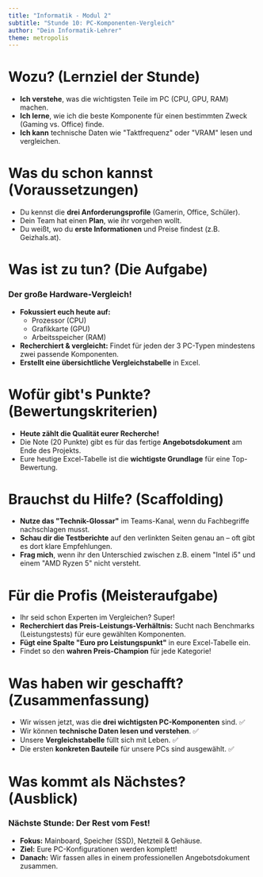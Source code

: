 ```yaml
---
title: "Informatik - Modul 2"
subtitle: "Stunde 10: PC-Komponenten-Vergleich"
author: "Dein Informatik-Lehrer"
theme: metropolis
---
```


# Wozu? (Lernziel der Stunde)

*   **Ich verstehe**, was die wichtigsten Teile im PC (CPU, GPU, RAM) machen.
*   **Ich lerne**, wie ich die beste Komponente für einen bestimmten Zweck (Gaming vs. Office) finde.
*   **Ich kann** technische Daten wie "Taktfrequenz" oder "VRAM" lesen und vergleichen.

# Was du schon kannst (Voraussetzungen)

*   Du kennst die **drei Anforderungsprofile** (Gamerin, Office, Schüler).
*   Dein Team hat einen **Plan**, wie ihr vorgehen wollt.
*   Du weißt, wo du **erste Informationen** und Preise findest (z.B. Geizhals.at).

# Was ist zu tun? (Die Aufgabe)

### Der große Hardware-Vergleich!

*   **Fokussiert euch heute auf:**
    *   Prozessor (CPU)
    *   Grafikkarte (GPU)
    *   Arbeitsspeicher (RAM)
*   **Recherchiert & vergleicht:** Findet für jeden der 3 PC-Typen mindestens zwei passende Komponenten.
*   **Erstellt eine übersichtliche Vergleichstabelle** in Excel.

# Wofür gibt's Punkte? (Bewertungskriterien)

*   **Heute zählt die Qualität eurer Recherche!**
*   Die Note (20 Punkte) gibt es für das fertige **Angebotsdokument** am Ende des Projekts.
*   Eure heutige Excel-Tabelle ist die **wichtigste Grundlage** für eine Top-Bewertung.

# Brauchst du Hilfe? (Scaffolding)

*   **Nutze das "Technik-Glossar"** im Teams-Kanal, wenn du Fachbegriffe nachschlagen musst.
*   **Schau dir die Testberichte** auf den verlinkten Seiten genau an – oft gibt es dort klare Empfehlungen.
*   **Frag mich**, wenn ihr den Unterschied zwischen z.B. einem "Intel i5" und einem "AMD Ryzen 5" nicht versteht.

# Für die Profis (Meisteraufgabe)

*   Ihr seid schon Experten im Vergleichen? Super!
*   **Recherchiert das Preis-Leistungs-Verhältnis:** Sucht nach Benchmarks (Leistungstests) für eure gewählten Komponenten.
*   **Fügt eine Spalte "Euro pro Leistungspunkt"** in eure Excel-Tabelle ein.
*   Findet so den **wahren Preis-Champion** für jede Kategorie!

# Was haben wir geschafft? (Zusammenfassung)

*   Wir wissen jetzt, was die **drei wichtigsten PC-Komponenten** sind. ✅
*   Wir können **technische Daten lesen und verstehen**. ✅
*   Unsere **Vergleichstabelle** füllt sich mit Leben. ✅
*   Die ersten **konkreten Bauteile** für unsere PCs sind ausgewählt. ✅

# Was kommt als Nächstes? (Ausblick)

### Nächste Stunde: Der Rest vom Fest!

*   **Fokus:** Mainboard, Speicher (SSD), Netzteil & Gehäuse.
*   **Ziel:** Eure PC-Konfigurationen werden komplett!
*   **Danach:** Wir fassen alles in einem professionellen Angebotsdokument zusammen.


